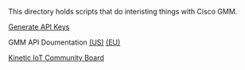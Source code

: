 This directory holds scripts that do interisting things with Cisco GMM. 

[Generate API Keys](https://developer.cisco.com/docs/kinetic/#!generate-api-keys/generate-api-keys)

GMM API Doumentation [(US)](https://developer.cisco.com/docs/kinetic-api/?version=US) [(EU)](https://developer.cisco.com/docs/kinetic-api/?version=EU)

[Kinetic IoT Community Board](https://community.cisco.com/t5/custom/page/page-id/customFilteredByMultiLabel?board=discussions-iot-cisco-kinetic&labels=gmm)
